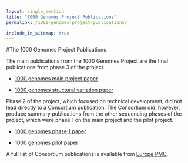 ```yaml
---
layout: single_section
title: "1000 Genomes Project Publications"
permalink: /1000-genomes-project-publications/

include_in_sitemap: true
---
```

#The 1000 Genomes Project Publications

The main publications from the 1000 Genomes Project are the final publications from phase 3 of the project.

- [1000 genomes main project paper](http://www.nature.com/nature/journal/v526/n7571/full/nature15393.html)

- [1000 genomes structural variation paper](http://www.nature.com/nature/journal/v526/n7571/full/nature15394.html)

Phase 2 of the project, which focused on technical development, did not lead directly to a Consortium publication. The Consortium did, however, produce summary publications from the other sequencing phases of the project, which were phase 1 on the main project and the pilot project.

- [1000 genomes phase 1 paper](http://www.nature.com/nature/journal/v491/n7422/full/nature11632.html)

- [1000 genomes pilot paper](http://www.nature.com/nature/journal/v467/n7319/full/nature09534.html)

A full list of Consortium publications is available from [Europe PMC](http://europepmc.org/search?page=1&amp;query=AUTH:%221000+Genomes+Project+Consortium%22&amp;restrict=All+results).
